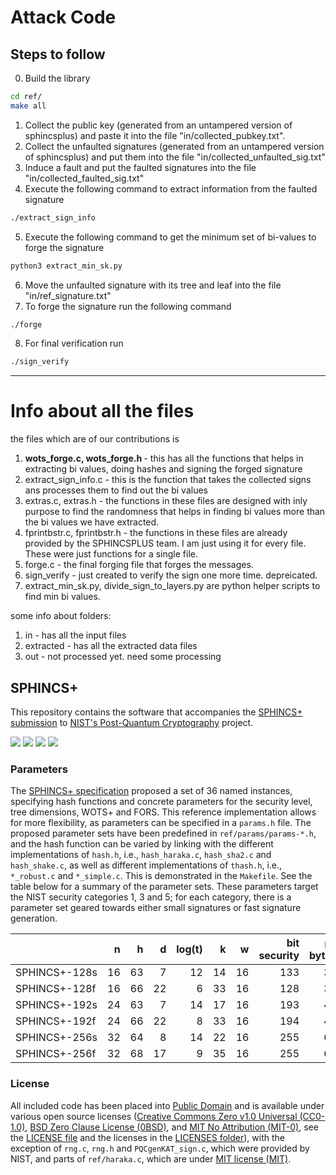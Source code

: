 # Attack Code

## Steps to follow

0. Build the library
```bash
cd ref/
make all
```
1. Collect the public key (generated from an untampered version of sphincsplus) and paste it into the file "in/collected_pubkey.txt".
2. Collect the unfaulted signatures (generated from an untampered version of sphincsplus) and put them into the file "in/collected_unfaulted_sig.txt"
3. Induce a fault and put the faulted signatures into the file "in/collected_faulted_sig.txt" 
4. Execute the following command to extract information from the faulted signature
```bash
./extract_sign_info
``` 
5. Execute the following command to get the minimum set of bi-values to forge the signature
```bash
python3 extract_min_sk.py
```

6. Move the unfaulted signature with its tree and leaf into the file "in/ref_signature.txt"
7. To forge the signature run the following command 
```bash
./forge
```
8. For final verification run 
```bash
./sign_verify
```

-----

# Info about all the files

the files which are of our contributions is
1. <b> wots_forge.c, wots_forge.h </b> -  this has all the functions that helps in extracting bi values, doing hashes and signing the forged signature
2. extract_sign_info.c - this is the function that takes the collected signs ans processes them to find out the bi values
3. extras.c, extras.h - the functions in these files are designed with inly purpose to find the randomness that helps in finding bi values more than the bi values we have extracted.
4. fprintbstr.c, fprintbstr.h - the functions in these files are already provided by the SPHINCSPLUS team. I am just using it for every file. These were just functions for a single file.
5. forge.c - the final forging file that forges the messages.
6. sign_verify - just created to verify the sign one more time. depreicated.
7. extract_min_sk.py, divide_sign_to_layers.py are python helper scripts to find min bi values.

some info about folders:
1. in - has all the input files
2. extracted - has all the extracted data files
3. out - not processed yet. need some processing


## SPHINCS+

This repository contains the software that accompanies the [SPHINCS+ submission](https://sphincs.org/) to [NIST's Post-Quantum Cryptography](https://csrc.nist.gov/Projects/Post-Quantum-Cryptography) project.

![][test-ref]
![][test-sha256-avx2]
![][test-shake256-avx2]
![][test-haraka-aesni]

### Parameters

The [SPHINCS+ specification](https://sphincs.org/data/sphincs+-specification.pdf) proposed a set of 36 named instances, specifying hash functions and concrete parameters for the security level, tree dimensions, WOTS+ and FORS. This reference implementation allows for more flexibility, as parameters can be specified in a `params.h` file. The proposed parameter sets have been predefined in `ref/params/params-*.h`, and the hash function can be varied by linking with the different implementations of `hash.h`, i.e., `hash_haraka.c`, `hash_sha2.c` and `hash_shake.c`, as well as different implementations of `thash.h`, i.e., `*_robust.c` and `*_simple.c`. This is demonstrated in the `Makefile`. See the table below for a summary of the parameter sets. These parameters target the NIST security categories 1, 3 and 5; for each category, there is a parameter set geared towards either small signatures or fast signature generation.

|               | n  | h  | d  | log(t) | k  |  w  | bit security | pk bytes | sk bytes | sig bytes |
| :------------ | -: | -: | -: | -----: | -: | --: | -----------: | -------: | -------: | --------: |
| SPHINCS+-128s | 16 | 63 |  7 |     12 | 14 |  16 |          133 |       32 |       64 |     7,856 |
| SPHINCS+-128f | 16 | 66 | 22 |      6 | 33 |  16 |          128 |       32 |       64 |    17,088 |
| SPHINCS+-192s | 24 | 63 |  7 |     14 | 17 |  16 |          193 |       48 |       96 |    16,224 |
| SPHINCS+-192f | 24 | 66 | 22 |      8 | 33 |  16 |          194 |       48 |       96 |    35,664 |
| SPHINCS+-256s | 32 | 64 |  8 |     14 | 22 |  16 |          255 |       64 |      128 |    29,792 |
| SPHINCS+-256f | 32 | 68 | 17 |      9 | 35 |  16 |          255 |       64 |      128 |    49,856 |

### License

All included code has been placed into
[Public Domain](LICENSES/LicenseRef-SPHINCS-PLUS-Public-Domain.txt)
and is available under various open source licenses
([Creative Commons Zero v1.0 Universal (CC0-1.0)](LICENSES/CC0-1.0.txt),
[BSD Zero Clause License (0BSD)](LICENSES/0BSD.txt), and
[MIT No Attribution (MIT-0)](LICENSES/MIT-0.txt),
see the [LICENSE file](LICENSE) and the licenses in the [LICENSES folder](LICENSES)), with the exception of `rng.c`, `rng.h` and `PQCgenKAT_sign.c`, which were provided by NIST, and parts of `ref/haraka.c`, which are under
[MIT license (MIT)](LICENSES/MIT.txt).

[test-ref]: https://github.com/sphincs/sphincsplus/actions/workflows/test-ref.yml/badge.svg
[test-sha256-avx2]: https://github.com/sphincs/sphincsplus/actions/workflows/test-sha256-avx2.yml/badge.svg
[test-shake256-avx2]: https://github.com/sphincs/sphincsplus/actions/workflows/test-shake256-avx2.yml/badge.svg
[test-haraka-aesni]: https://github.com/sphincs/sphincsplus/actions/workflows/test-haraka-aesni.yml/badge.svg